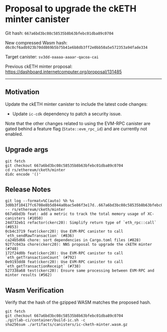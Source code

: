 # Proposal to upgrade the ckETH minter canister

Git hash: `667a6bd3bc08c58535b8b63bfebc01dba89c0704`

New compressed Wasm hash: `d6c0cf6adb923b70dd869b5b75b41e6b8db3ff2e0bb50a5e572353a94fade334`

Target canister: `sv3dd-oaaaa-aaaar-qacoa-cai`

Previous ckETH minter proposal: https://dashboard.internetcomputer.org/proposal/131485

---

## Motivation
Update the ckETH minter canister to include the latest code changes:
* Update `ic-cdk` dependency to patch a security issue.

Note that the other changes related to using the EVM-RPC canister are gated behind a feature flag (`State::evm_rpc_id`) and are currently not enabled.

## Upgrade args

```
git fetch
git checkout 667a6bd3bc08c58535b8b63bfebc01dba89c0704
cd rs/ethereum/cketh/minter
didc encode '()'
```

## Release Notes

```
git log --format=%C(auto) %h %s 3d0b3f10417fc6708e8b5d844a0bac5e86f3e17d..667a6bd3bc08c58535b8b63bfebc01dba89c0704 -- rs/ethereum/cketh/minter
667a6bd3b feat: add a metric to track the total memory usage of XC-canisters (#1050)
24d732eb1 refactor(ckerc20): Simplify return type of `eth_rpc::call`  (#853)
0cb4c3719 feat(ckerc20): Use EVM-RPC canister to call `eth_sendRawTransaction` (#836)
ca24b5d66 chore: sort dependencies in Cargo.toml files (#828)
92f7c043a chore(ckerc20): NNS proposal to upgrade the ckETH minter (#748)
172f24d0b feat(ckerc20): Use EVM-RPC canister to call `eth_getTransactionCount` (#792)
0e9193dd8 feat(ckerc20): Use EVM-RPC canister to call `eth_getTransactionReceipt` (#738)
527338a68 test(ckerc20): Ensure same processing between EVM-RPC and minter results (#562)
 ```

## Wasm Verification

Verify that the hash of the gzipped WASM matches the proposed hash.

```
git fetch
git checkout 667a6bd3bc08c58535b8b63bfebc01dba89c0704
./gitlab-ci/container/build-ic.sh -c
sha256sum ./artifacts/canisters/ic-cketh-minter.wasm.gz
```
